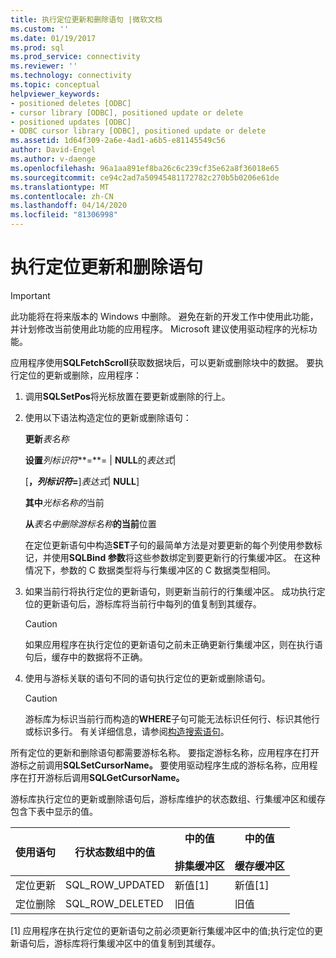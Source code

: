 ```yaml
---
title: 执行定位更新和删除语句 |微软文档
ms.custom: ''
ms.date: 01/19/2017
ms.prod: sql
ms.prod_service: connectivity
ms.reviewer: ''
ms.technology: connectivity
ms.topic: conceptual
helpviewer_keywords:
- positioned deletes [ODBC]
- cursor library [ODBC], positioned update or delete
- positioned updates [ODBC]
- ODBC cursor library [ODBC], positioned update or delete
ms.assetid: 1d64f309-2a6e-4ad1-a6b5-e81145549c56
author: David-Engel
ms.author: v-daenge
ms.openlocfilehash: 96a1aa891ef8ba26c6c239cf35e62a8f36018e65
ms.sourcegitcommit: ce94c2ad7a50945481172782c270b5b0206e61de
ms.translationtype: MT
ms.contentlocale: zh-CN
ms.lasthandoff: 04/14/2020
ms.locfileid: "81306998"
---
```

# <a name="executing-positioned-update-and-delete-statements"></a>执行定位更新和删除语句
> [!IMPORTANT]  
>  此功能将在将来版本的 Windows 中删除。 避免在新的开发工作中使用此功能，并计划修改当前使用此功能的应用程序。 Microsoft 建议使用驱动程序的光标功能。  
  
 应用程序使用**SQLFetchScroll**获取数据块后，可以更新或删除块中的数据。 要执行定位的更新或删除，应用程序：  
  
1.  调用**SQLSetPos**将光标放置在要更新或删除的行上。  
  
2.  使用以下语法构造定位的更新或删除语句：  
  
     **更新***表名称*  
  
     **设置***列标识符***=**= &#124; **NULL**的*表达式*|  
  
     [**，***列标识符***=**]*表达式*&#124; **NULL**]  
  
     **其中***光标名称的*当前  
  
     **从***表名中删除**游标名称***的当前**位置  
  
     在定位更新语句中构造**SET**子句的最简单方法是对要更新的每个列使用参数标记，并使用**SQLBind 参数**将这些参数绑定到要更新行的行集缓冲区。 在这种情况下，参数的 C 数据类型将与行集缓冲区的 C 数据类型相同。  
  
3.  如果当前行将执行定位的更新语句，则更新当前行的行集缓冲区。 成功执行定位的更新语句后，游标库将当前行中每列的值复制到其缓存。  
  
    > [!CAUTION]  
    >  如果应用程序在执行定位的更新语句之前未正确更新行集缓冲区，则在执行语句后，缓存中的数据将不正确。  
  
4.  使用与游标关联的语句不同的语句执行定位的更新或删除语句。  
  
    > [!CAUTION]  
    >  游标库为标识当前行而构造的**WHERE**子句可能无法标识任何行、标识其他行或标识多行。 有关详细信息，请参阅[构造搜索语句](../../../odbc/reference/appendixes/constructing-searched-statements.md)。  
  
 所有定位的更新和删除语句都需要游标名称。 要指定游标名称，应用程序在打开游标之前调用**SQLSetCursorName。** 要使用驱动程序生成的游标名称，应用程序在打开游标后调用**SQLGetCursorName。**  
  
 游标库执行定位的更新或删除语句后，游标库维护的状态数组、行集缓冲区和缓存包含下表中显示的值。  
  
|使用语句|行状态数组中的值|中的值<br /><br /> 排集缓冲区|中的值<br /><br /> 缓存缓冲区|  
|--------------------|-------------------------------|----------------------------------|---------------------------------|  
|定位更新|SQL_ROW_UPDATED|新值[1]|新值[1]|  
|定位删除|SQL_ROW_DELETED|旧值|旧值|  
  
 [1] 应用程序在执行定位的更新语句之前必须更新行集缓冲区中的值;执行定位的更新语句后，游标库将行集缓冲区中的值复制到其缓存。
